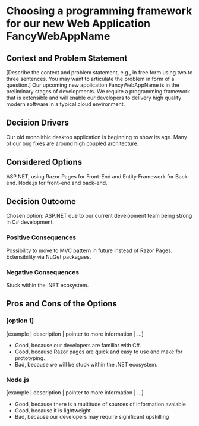 # Choosing a programming framework for our new Web Application FancyWebAppName

## Context and Problem Statement

[Describe the context and problem statement, e.g., in free form using two to three sentences. You may want to articulate the problem in form of a question.]
Our upcoming new application FancyWebAppName is in the preliminary stages of developments. We require a programming framework that is extensible and will
enable our developers to delivery high quality modern software in a typical cloud environment.

## Decision Drivers <!-- optional -->

Our old monolithic desktop application is beginning to show its age.
Many of our bug fixes are around high coupled architecture.

## Considered Options

ASP.NET, using Razor Pages for Front-End and Entity Framework for Back-end.
Node.js for front-end and back-end.

## Decision Outcome

Chosen option: ASP.NET due to our current development team being strong in C# development.

### Positive Consequences <!-- optional -->

Possibility to move to MVC pattern in future instead of Razor Pages.
Extensibility via NuGet packagaes.

### Negative Consequences <!-- optional -->

Stuck within the .NET ecosystem.

## Pros and Cons of the Options <!-- optional -->

### [option 1]

[example | description | pointer to more information | …] <!-- optional -->

* Good, because our developers are familiar with C#.
* Good, because Razor pages are quick and easy to use and make for prototyping.
* Bad, because we will be stuck within the .NET ecosystem.
<!-- numbers of pros and cons can vary -->

### Node.js

[example | description | pointer to more information | …] <!-- optional -->

* Good, because there is a multitude of sources of information avaiable
* Good, because it is lightweight
* Bad, because our developers may require significant upskilling
<!-- numbers of pros and cons can vary -->


